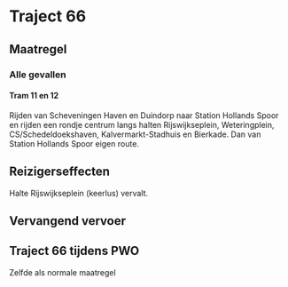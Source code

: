 # Traject 66
## Maatregel
### Alle gevallen

#### Tram 11 en 12
Rijden van Scheveningen Haven en Duindorp naar Station Hollands Spoor en  rijden een rondje centrum langs halten Rijswijkseplein, Weteringplein, CS/Schedeldoekshaven, Kalvermarkt-Stadhuis en Bierkade. Dan van Station Hollands Spoor eigen route. 

## Reizigerseffecten
Halte Rijswijkseplein (keerlus) vervalt.

## Vervangend vervoer

## Traject 66 tijdens PWO
Zelfde als normale maatregel
